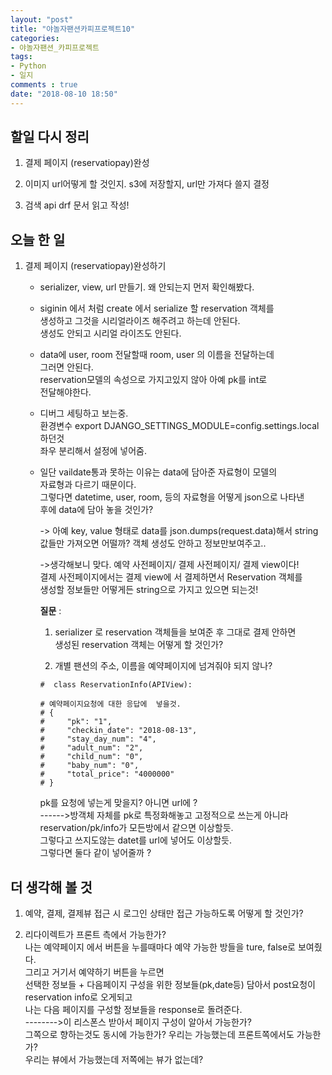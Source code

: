 ```yaml
---
layout: "post"
title: "야놀자팬션카피프로젝트10"    
categories:  
- 야놀자팬션_카피프로젝트      
tags:  
- Python    
- 일지       
comments : true    
date: "2018-08-10 18:50"  
---    
```


## 할일 다시 정리    
1. 결제 페이지 (reservatiopay)완성   

2. 이미지 url어떻게 할 것인지. s3에 저장할지, url만 가져다 쓸지 결정    

3. 검색 api drf 문서 읽고 작성! 


## 오늘 한 일     
1. 결제 페이지 (reservatiopay)완성하기 
    - serializer, view, url 만들기. 왜 안되는지 먼저 확인해봤다.
    
    - siginin 에서 처럼 create 에서 serialize 할 reservation 객체를   
      생성하고 그것을 시리얼라이즈 해주려고 하는데 안된다.  
      생성도 안되고 시리얼 라이즈도 안된다.      
    
    - data에 user, room 전달할때 room, user 의 이름을 전달하는데   
      그러면 안된다.     
      reservation모델의 속성으로 가지고있지 않아 아예 pk를 int로   
      전달해야한다.  
     
    - 디버그 세팅하고 보는중.      
      환경변수 export DJANGO_SETTINGS_MODULE=config.settings.local 하던것     
      좌우 분리해서 설정에 넣어줌.  
    
    - 일단 vaildate통과 못하는 이유는 data에 담아준 자료형이 모델의   
      자료형과 다르기 때문이다.   
      그렇다면 datetime, user, room, 등의 자료형을 어떻게 json으로 나타낸    
      후에  data에 담아 놓을 것인가?    

      -> 아예 key, value 형태로 data를 json.dumps(request.data)해서 string  
      값들만 가져오면 어떨까? 객체 생성도 안하고 정보만보여주고..  
      
      ->생각해보니 맞다. 예약 사전페이지/ 결제 사전페이지/ 결제 view이다!   
      결제 사전페이지에서는 결제 view에 서 결제하면서 Reservation 객체를     
      생성할 정보들만 어떻게든 string으로 가지고 있으면 되는것!  
      
      **질문** :  
      1. serializer 로 reservation 객체들을 보여준 후 그대로 결제 안하면   
      생성된 reservation 객체는 어떻게 할 것인가?
    
      2. 개별 팬션의 주소, 이름을 예약페이지에 넘겨줘야 되지 않나?     
        ```  
        #  class ReservationInfo(APIView):
    
        # 예약페이지요청에 대한 응답에  넣을것.
        # {
        #     "pk": "1",                        
        #     "checkin_date": "2018-08-13",                                               
        #     "stay_day_num": "4",                                                        
        #     "adult_num": "2",                                                           
        #     "child_num": "0",
        #     "baby_num": "0",
        #     "total_price": "4000000"
        # }
        ```
        pk를 요청에 넣는게 맞을지? 아니면 url에 ?  
        ------>방객체 자체를 pk로 특정화해놓고 고정적으로 쓰는게 아니라  
        reservation/pk/info가 모든방에서 같으면 이상할듯.  
        그렇다고 쓰지도않는 datet를 url에 넣어도 이상할듯.  
        그렇다면 둘다 같이 넣어줄까 ?  
        
## 더 생각해 볼 것    
1. 예약, 결제, 결제뷰 접근 시 로그인 상태만 접근 가능하도록 어떻게 할 것인가?  

2. 리다이렉트가 프론트 측에서 가능한가?   
    나는 예약페이지 에서 버튼을 누를때마다 예약 가능한 방들을 ture, false로 보여줬다.  
    그리고 거기서 예약하기 버튼을 누르면   
    선택한 정보들 + 다음페이지 구성을 위한 정보들(pk,date등)  담아서 post요청이   
    reservation info로 오게되고  
    나는 다음 페이지를 구성할 정보들을 response로 돌려준다.   
    -------->이 리스폰스 받아서 페이지 구성이 알아서 가능한가?    
    그쪽으로 향하는것도 동시에 가능한가? 우리는 가능했는데 프론트쪽에서도 가능한가?   
    우리는 뷰에서 가능했는데 저쪽에는 뷰가 없는데?   
